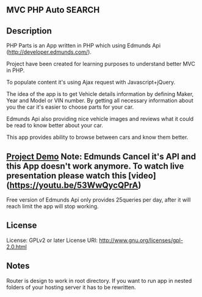 ## MVC PHP Auto SEARCH

## Description

PHP Parts is an App written in PHP which using Edmunds Api (http://developer.edmunds.com/).

Project have been created for learning purposes to understand better MVC in PHP.  

To populate content it's using Ajax request with Javascript+jQuery.

The idea of the app is to get Vehicle details information by defining Maker, Year and Model or VIN number. By getting all necessary information about you the car it's easier to choose parts for your car. 

Edmunds Api also providing nice vehicle images and reviews what it could be read to know better about your car. 

This app provides ability to browse between cars and know them better.  

## [Project Demo](http://linkyourparts.com/) Note: Edmunds Cancel it's API and this App doesn't work anymore. To watch live presentation please watch this [video] (https://youtu.be/53WwQycQPrA)
Free version of Edmunds Api only provides 25queries per day, after it will reach limit the app will stop working. 

## License
License: GPLv2 or later
License URI: http://www.gnu.org/licenses/gpl-2.0.html

## Notes

Router is design to work in root directory. If you want to run app in nested folders of your hosting server it has to be rewritten.  
